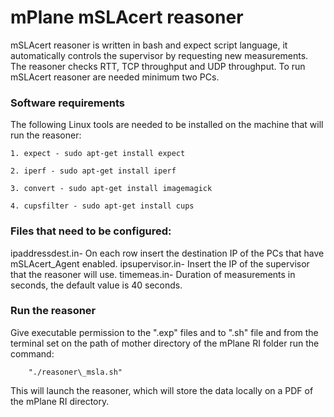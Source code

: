 # mPlane mSLAcert reasoner

mSLAcert reasoner is written in bash and expect script language, it automatically controls the supervisor 
by requesting new measurements. The reasoner checks RTT, TCP throughput and UDP throughput. To run mSLAcert reasoner are needed minimum two PCs.

### Software requirements

The following Linux tools are needed to be installed on the machine that will run the reasoner:

	1. expect - sudo apt-get install expect

	2. iperf - sudo apt-get install iperf

	3. convert - sudo apt-get install imagemagick

	4. cupsfilter - sudo apt-get install cups
	
### Files that need to be configured:

ipaddressdest.in- On each row insert the destination IP of the PCs that have mSLAcert_Agent enabled.
ipsupervisor.in- Insert the IP of the supervisor that the reasoner will use.
timemeas.in- Duration of measurements in seconds, the default value is 40 seconds.


### Run the reasoner

Give executable permission to the ".exp" files and to ".sh" file and from the terminal set on the path of mother directory of the mPlane RI folder run the command:

		"./reasoner\_msla.sh"

This will launch the reasoner, which will store the data locally on a PDF of the mPlane RI directory.
